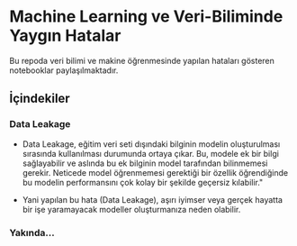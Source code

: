 # Machine Learning ve Veri-Biliminde Yaygın Hatalar

Bu repoda veri bilimi ve makine öğrenmesinde yapılan hataları gösteren notebooklar paylaşılmaktadır.

## İçindekiler
### Data Leakage
* Data Leakage, eğitim veri seti dışındaki bilginin modelin oluşturulması sırasında kullanılması durumunda ortaya çıkar. Bu, modele ek bir bilgi sağlayabilir ve aslında bu ek bilginin model tarafından bilinmemesi gerekir. Neticede model öğrenmemesi gerektiği bir özellik öğrendiğinde bu modelin performansını çok kolay bir şekilde geçersiz kılabilir."

* Yani yapılan bu hata (Data Leakage), aşırı iyimser veya gerçek hayatta bir işe yaramayacak modeller oluşturmanıza neden olabilir.

### Yakında...


